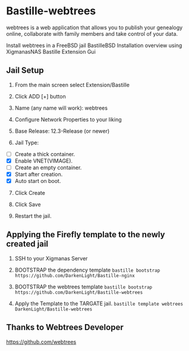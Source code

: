 # Bastille-webtrees
webtrees is a web application that allows you to publish your genealogy online, collaborate with family members and take control of your data.

Install webtrees in a FreeBSD jail BastilleBSD
Installation overview using XigmanasNAS Bastille Extension Gui

## Jail Setup
1. From the main screen select Extension/Bastille

2. Click ADD [+] button

3. Name (any name will work): webtrees

4. Configure Network Properties to your liking

5. Base Release: 12.3-Release (or newer)

6. Jail Type: 
- [ ] Create a thick container.
- [x] Enable VNET(VIMAGE).
- [ ] Create an empty container.
- [x] Start after creation.
- [x] Auto start on boot.

7. Click Create

8. Click Save

9. Restart the jail.


## Applying the Firefly template to the newly created jail

1. SSH to your Xigmanas Server

2. BOOTSTRAP the dependency template
`bastille bootstrap https://github.com/DarkenLight/Bastille-nginx`

3. BOOTSTRAP the webtrees template
`bastille bootstrap https://github.com/DarkenLight/Bastille-webtrees`

4. Apply the Template to the TARGATE jail.
`bastille template webtrees DarkenLight/Bastille-webtrees`


## Thanks to Webtrees Developer
https://github.com/webtrees
